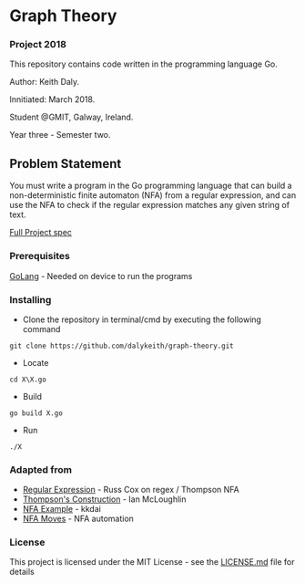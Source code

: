 # Graph Theory

### Project 2018

This repository contains code written in the programming language Go.

Author: Keith Daly.

Innitiated: March 2018.

Student @GMIT, Galway, Ireland. 

Year three - Semester two.

## Problem Statement

You must write a program in the Go programming language that can
build a non-deterministic finite automaton (NFA) from a regular expression,
and can use the NFA to check if the regular expression matches any given
string of text.

[Full Project spec](https://github.com/dalykeith/graph-theory/blob/master/project.pdf)

### Prerequisites

[GoLang](https://golang.org/) - Needed on device to run the programs

### Installing

* Clone the repository in terminal/cmd by executing the following command

```
git clone https://github.com/dalykeith/graph-theory.git
```

* Locate 

```
cd X\X.go
```

* Build

```
go build X.go
```

* Run

```
./X
```

###  Adapted from

* [Regular Expression](https://swtch.com/~rsc/regexp/regexp1.html) - Russ Cox on regex / Thompson NFA
* [Thompson's Construction](https://web.microsoftstream.com/video/946a7826-e536-4295-b050-857975162e6c) -  Ian McLoughlin 
* [NFA Example](https://github.com/kkdai/nfa) - kkdai
* [NFA Moves](https://en.wikipedia.org/wiki/Nondeterministic_finite_automaton#NFA_with_%CE%B5-moves) - NFA automation

### License

This project is licensed under the MIT License - see the [LICENSE.md](https://github.com/dalykeith/graph-theory/blob/master/LICENSE) file for details